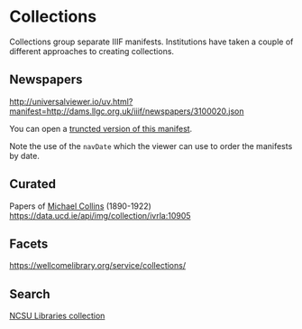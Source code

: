 # Collections

Collections group separate IIIF manifests. Institutions have taken a couple of different approaches to creating collections.
<!-- #todo:0 write about collections -->

<!-- #todo:0 comment on permanence of collections? -->

## Newspapers

http://universalviewer.io/uv.html?manifest=http://dams.llgc.org.uk/iiif/newspapers/3100020.json

You can open a <a href="../manifests/collection-newspapers-truncated.json" target="_blank">truncted version of this manifest</a>.

Note the use of the `navDate` which the viewer can use to order the manifests by date.

<!-- #todo:0 add something more about navDate -->

## Curated

Papers of [Michael Collins][collins] (1890-1922)
https://data.ucd.ie/api/img/collection/ivrla:10905

## Facets

https://wellcomelibrary.org/service/collections/

## Search

[NCSU Libraries collection][ncsu]


<!-- #todo:0 consider how to talk about how UV handles paged collections http://universalviewer.io/uv.html?manifest=https://d.lib.ncsu.edu/collections/catalog/manifest/page?f%5Bispartof_facet%5D%5B%5D=Nubian+Message&page=1&per_page=20 -->

[collins]: https://en.wikipedia.org/wiki/Michael_Collins_(Irish_leader)
[ncsu]: https://d.lib.ncsu.edu/collections/catalog/manifest?f%5Bispartof_facet%5D%5B%5D=Nubian+Message&page=1&per_page=20
